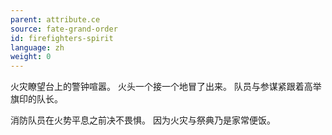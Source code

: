 ```yaml
---
parent: attribute.ce
source: fate-grand-order
id: firefighters-spirit
language: zh
weight: 0
---
```


火灾瞭望台上的警钟喧嚣。
火头一个接一个地冒了出来。
队员与参谋紧跟着高举旗印的队长。

消防队员在火势平息之前决不畏惧。
因为火灾与祭典乃是家常便饭。
